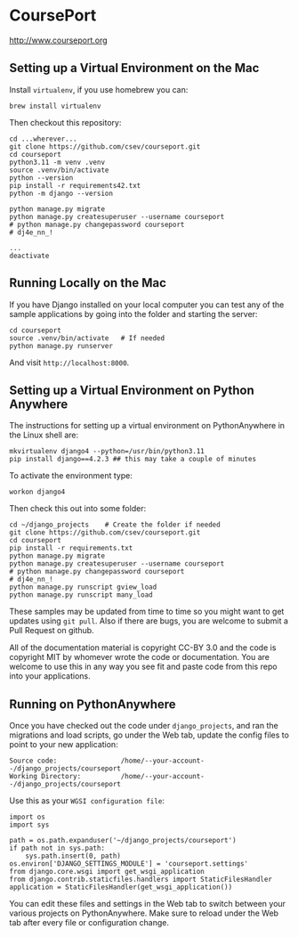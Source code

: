 
CoursePort
==========

http://www.courseport.org

Setting up a Virtual Environment on the Mac
-------------------------------------------

Install `virtualenv`, if you use homebrew you can:

    brew install virtualenv

Then checkout this repository:

    cd ...wherever...
    git clone https://github.com/csev/courseport.git
    cd courseport
    python3.11 -m venv .venv
    source .venv/bin/activate
    python --version
    pip install -r requirements42.txt
    python -m django --version

    python manage.py migrate
    python manage.py createsuperuser --username courseport
    # python manage.py changepassword courseport
    # dj4e_nn_!

    ...
    deactivate

Running Locally on the Mac
--------------------------

If you have Django installed on your local computer you can test any of the sample
applications by going into the folder and starting the server:

    cd courseport
    source .venv/bin/activate   # If needed
    python manage.py runserver

And visit `http://localhost:8000`.

Setting up a Virtual Environment on Python Anywhere
---------------------------------------------------

The instructions for setting up a virtual environment on PythonAnywhere in the Linux shell
are:

    mkvirtualenv django4 --python=/usr/bin/python3.11
    pip install django==4.2.3 ## this may take a couple of minutes

To activate the environment type:

    workon django4

Then check this out into some folder:

    cd ~/django_projects    # Create the folder if needed
    git clone https://github.com/csev/courseport.git
    cd courseport
    pip install -r requirements.txt
    python manage.py migrate
    python manage.py createsuperuser --username courseport
    # python manage.py changepassword courseport
    # dj4e_nn_!
    python manage.py runscript gview_load
    python manage.py runscript many_load

These samples may be updated from time to time so you might want to get updates
using `git pull`.  Also if there are bugs, you are welcome to submit
a Pull Request on github.

All of the documentation material is copyright CC-BY 3.0 and the code is copyright MIT
by whomever wrote the code or documentation.  You are welcome to use this in any way you see
fit and paste code from this repo into your applications.

Running on PythonAnywhere
-------------------------

Once you have checked out the code under `django_projects`, and
ran the migrations and load scripts,
go under the Web tab, update the config files to point to your new application:

    Source code:                /home/--your-account--/django_projects/courseport
    Working Directory:          /home/--your-account--/django_projects/courseport

Use this as your `WGSI configuration file`:

    import os
    import sys

    path = os.path.expanduser('~/django_projects/courseport')
    if path not in sys.path:
        sys.path.insert(0, path)
    os.environ['DJANGO_SETTINGS_MODULE'] = 'courseport.settings'
    from django.core.wsgi import get_wsgi_application
    from django.contrib.staticfiles.handlers import StaticFilesHandler
    application = StaticFilesHandler(get_wsgi_application())

You can edit these files and settings in the Web tab to switch between
your various projects on PythonAnywhere.  Make sure to reload under the Web tab after
every file or configuration change.


